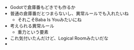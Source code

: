 - Godotで倉庫番もどきでも作るか
- 普通の倉庫番だとつまらないし、異常ルールでも入れたいね
	- それこそBaba Is Youみたいにね
- 考えられる異常ルール
	- 重力という要素
- これ気付いたんだけど、Logical Roomみたいだな
-